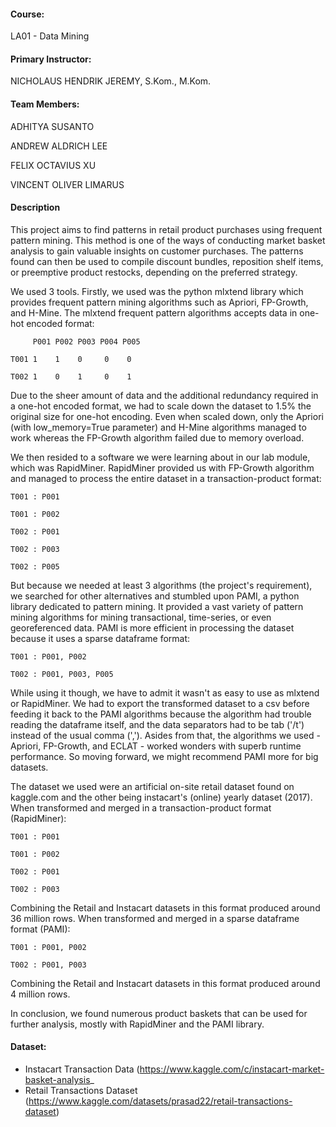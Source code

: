 #### Course:

LA01 - Data Mining



#### Primary Instructor:

NICHOLAUS HENDRIK JEREMY, S.Kom., M.Kom.



#### Team Members:

ADHITYA SUSANTO

ANDREW ALDRICH LEE

FELIX OCTAVIUS XU

VINCENT OLIVER LIMARUS

#### Description
This project aims to find patterns in retail product purchases using frequent pattern mining. This method is one of the ways of conducting market basket analysis to gain valuable insights on customer purchases. The patterns found can then be used to compile discount bundles, reposition shelf items, or preemptive product restocks, depending on the preferred strategy.


We used 3 tools. Firstly, we used was the python mlxtend library which provides frequent pattern mining algorithms such as Apriori, FP-Growth, and H-Mine. The mlxtend frequent pattern algorithms accepts data in one-hot encoded format:


         P001 P002 P003 P004 P005

    T001 1    1    0     0    0 

    T002 1    0    1     0    1


Due to the sheer amount of data and the additional redundancy required in a one-hot encoded format, we had to scale down the dataset to 1.5% the original size for one-hot encoding. Even when scaled down, only the Apriori (with low_memory=True parameter) and H-Mine algorithms managed to work whereas the FP-Growth algorithm failed due to memory overload.


We then resided to a software we were learning about in our lab module, which was RapidMiner. RapidMiner provided us with FP-Growth algorithm and managed to process the entire dataset in a transaction-product format:


    T001 : P001

    T001 : P002

    T002 : P001

    T002 : P003

    T002 : P005


But because we needed at least 3 algorithms (the project's requirement), we searched for other alternatives and stumbled upon PAMI, a python library dedicated to pattern mining. It provided a vast variety of pattern mining algorithms for mining transactional, time-series, or even georeferenced data. PAMI is more efficient in processing the dataset because it uses a sparse dataframe format:


    T001 : P001, P002

    T002 : P001, P003, P005


While using it though, we have to admit it wasn't as easy to use as mlxtend or RapidMiner. We had to export the transformed dataset to a csv before feeding it back to the PAMI algorithms because the algorithm had trouble reading the dataframe itself, and the data separators had to be tab ('/t') instead of the usual comma (','). Asides from that, the algorithms we used - Apriori, FP-Growth, and ECLAT - worked wonders with superb runtime performance. So moving forward, we might recommend PAMI more for big datasets.


The dataset we used were an artificial on-site retail dataset found on kaggle.com and the other being instacart's (online) yearly dataset (2017). When transformed and merged in a transaction-product format (RapidMiner):


    T001 : P001

    T001 : P002

    T002 : P001

    T002 : P003


Combining the Retail and Instacart datasets in this format produced around 36 million rows. When transformed and merged in a sparse dataframe format (PAMI):


    T001 : P001, P002

    T002 : P001, P003


Combining the Retail and Instacart datasets in this format produced around 4 million rows.


In conclusion, we found numerous product baskets that can be used for further analysis, mostly with RapidMiner and the PAMI library.


#### Dataset:
- Instacart Transaction Data  (https://www.kaggle.com/c/instacart-market-basket-analysis_
- Retail Transactions Dataset (https://www.kaggle.com/datasets/prasad22/retail-transactions-dataset)
